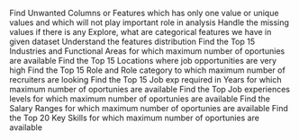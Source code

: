 Find Unwanted Columns or Features which has only one value or unique values and which will not play important role in analysis
Handle the missing values if there is any
Explore, what are categorical features we have in given dataset
Understand the features distribution
Find the Top 15 Industries and Functional Areas for which maximum number of oportunies are available
Find the Top 15 Locations where job opportunities are very high
Find the Top 15 Role and Role category to which maximum number of recruiters are looking
Find the Top 15 Job exp required in Years for which maximum number of oportunies are available
Find the Top Job experiences levels for which maximum number of oportunies are available
Find the Salary Ranges for which maximum number of oportunies are available
Find the Top 20 Key Skills for which maximum number of oportunies are available

